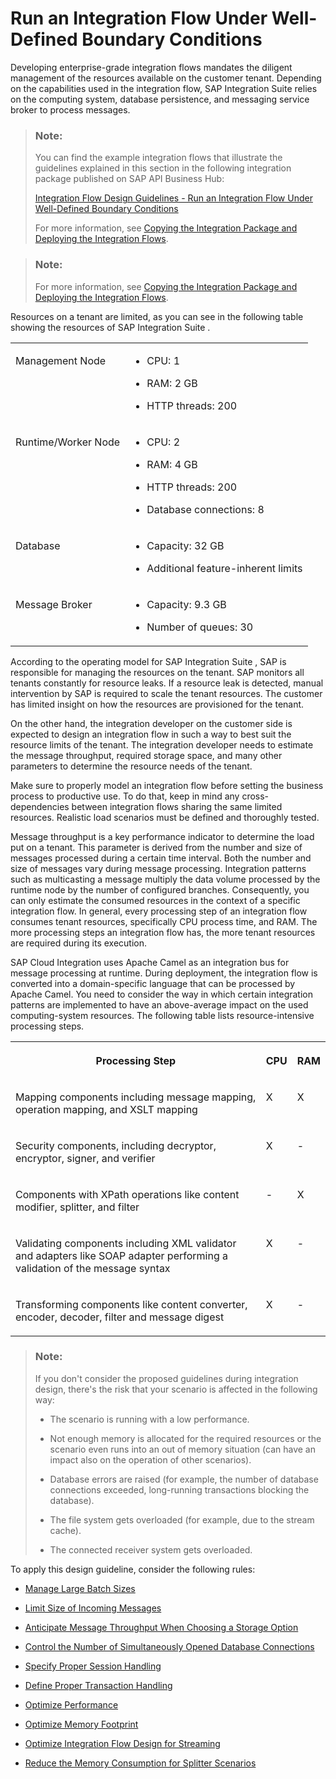 <!-- loiof8cf97498d2549daab65db34f11e119d -->

# Run an Integration Flow Under Well-Defined Boundary Conditions

Developing enterprise-grade integration flows mandates the diligent management of the resources available on the customer tenant. Depending on the capabilities used in the integration flow, SAP Integration Suite relies on the computing system, database persistence, and messaging service broker to process messages.

> ### Note:  
> You can find the example integration flows that illustrate the guidelines explained in this section in the following integration package published on SAP API Business Hub:
> 
> [Integration Flow Design Guidelines - Run an Integration Flow Under Well-Defined Boundary Conditions](https://api.sap.com/package/DesignGuidelinesManageResources?section=Overview)
> 
> For more information, see [Copying the Integration Package and Deploying the Integration Flows](copying-the-integration-package-and-deploying-the-integration-flows-2cb1d31.md).

> ### Note:  
> For more information, see [Copying the Integration Package and Deploying the Integration Flows](copying-the-integration-package-and-deploying-the-integration-flows-2cb1d31.md).

Resources on a tenant are limited, as you can see in the following table showing the resources of SAP Integration Suite .

<a name="loiof8cf97498d2549daab65db34f11e119d__table_png_qkx_k5b"/>


<table>
<tr>
<td valign="top">

Management Node



</td>
<td valign="top">

-   CPU: 1

-   RAM: 2 GB

-   HTTP threads: 200




</td>
</tr>
<tr>
<td valign="top">

Runtime/Worker Node



</td>
<td valign="top">

-   CPU: 2

-   RAM: 4 GB

-   HTTP threads: 200

-   Database connections: 8




</td>
</tr>
<tr>
<td valign="top">

Database



</td>
<td valign="top">

-   Capacity: 32 GB

-   Additional feature-inherent limits




</td>
</tr>
<tr>
<td valign="top">

Message Broker



</td>
<td valign="top">

-   Capacity: 9.3 GB

-   Number of queues: 30




</td>
</tr>
</table>

According to the operating model for SAP Integration Suite , SAP is responsible for managing the resources on the tenant. SAP monitors all tenants constantly for resource leaks. If a resource leak is detected, manual intervention by SAP is required to scale the tenant resources. The customer has limited insight on how the resources are provisioned for the tenant.

On the other hand, the integration developer on the customer side is expected to design an integration flow in such a way to best suit the resource limits of the tenant. The integration developer needs to estimate the message throughput, required storage space, and many other parameters to determine the resource needs of the tenant.

Make sure to properly model an integration flow before setting the business process to productive use. To do that, keep in mind any cross-dependencies between integration flows sharing the same limited resources. Realistic load scenarios must be defined and thoroughly tested.

Message throughput is a key performance indicator to determine the load put on a tenant. This parameter is derived from the number and size of messages processed during a certain time interval. Both the number and size of messages vary during message processing. Integration patterns such as multicasting a message multiply the data volume processed by the runtime node by the number of configured branches. Consequently, you can only estimate the consumed resources in the context of a specific integration flow. In general, every processing step of an integration flow consumes tenant resources, specifically CPU process time, and RAM. The more processing steps an integration flow has, the more tenant resources are required during its execution.

SAP Cloud Integration uses Apache Camel as an integration bus for message processing at runtime. During deployment, the integration flow is converted into a domain-specific language that can be processed by Apache Camel. You need to consider the way in which certain integration patterns are implemented to have an above-average impact on the used computing-system resources. The following table lists resource-intensive processing steps.


<table>
<tr>
<th valign="top">

Processing Step



</th>
<th valign="top">

CPU



</th>
<th valign="top">

RAM



</th>
</tr>
<tr>
<td valign="top">

Mapping components including message mapping, operation mapping, and XSLT mapping



</td>
<td valign="top">

X



</td>
<td valign="top">

X



</td>
</tr>
<tr>
<td valign="top">

Security components, including decryptor, encryptor, signer, and verifier



</td>
<td valign="top">

X



</td>
<td valign="top">

\-



</td>
</tr>
<tr>
<td valign="top">

Components with XPath operations like content modifier, splitter, and filter



</td>
<td valign="top">

\-



</td>
<td valign="top">

X



</td>
</tr>
<tr>
<td valign="top">

Validating components including XML validator and adapters like SOAP adapter performing a validation of the message syntax



</td>
<td valign="top">

X



</td>
<td valign="top">

\-



</td>
</tr>
<tr>
<td valign="top">

Transforming components like content converter, encoder, decoder, filter and message digest



</td>
<td valign="top">

X



</td>
<td valign="top">

\-



</td>
</tr>
</table>

> ### Note:  
> If you don't consider the proposed guidelines during integration design, there's the risk that your scenario is affected in the following way:
> 
> -   The scenario is running with a low performance.
> 
> -   Not enough memory is allocated for the required resources or the scenario even runs into an out of memory situation \(can have an impact also on the operation of other scenarios\).
> 
> -   Database errors are raised \(for example, the number of database connections exceeded, long-running transactions blocking the database\).
> 
> -   The file system gets overloaded \(for example, due to the stream cache\).
> 
> -   The connected receiver system gets overloaded.

To apply this design guideline, consider the following rules:

-   [Manage Large Batch Sizes](manage-large-batch-sizes-825d2cf.md)

-   [Limit Size of Incoming Messages](limit-size-of-incoming-messages-8319e33.md)

-   [Anticipate Message Throughput When Choosing a Storage Option](anticipate-message-throughput-when-choosing-a-storage-option-5b38765.md)

-   [Control the Number of Simultaneously Opened Database Connections](control-the-number-of-simultaneously-opened-database-connections-90628e9.md)

-   [Specify Proper Session Handling](specify-proper-session-handling-06a28e0.md)

-   [Define Proper Transaction Handling](define-proper-transaction-handling-1c31963.md)

-   [Optimize Performance](optimize-performance-491c80d.md)

-   [Optimize Memory Footprint](optimize-memory-footprint-dc24074.md)

-   [Optimize Integration Flow Design for Streaming](optimize-integration-flow-design-for-streaming-396941a.md)

-   [Reduce the Memory Consumption for Splitter Scenarios](reduce-the-memory-consumption-for-splitter-scenarios-de974b8.md)


